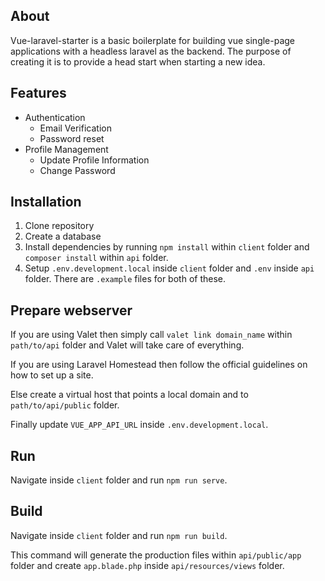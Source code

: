 ## About

Vue-laravel-starter is a basic boilerplate for building vue single-page applications with a headless laravel as the backend. The purpose of creating it is to provide a head start when starting a new idea.

## Features

- Authentication
  - Email Verification
  - Password reset
- Profile Management
  - Update Profile Information
  - Change Password

## Installation

1. Clone repository
2. Create a database
3. Install dependencies by running `npm install` within `client` folder and `composer install` within `api` folder.
4. Setup `.env.development.local` inside `client` folder and `.env` inside `api` folder. There are `.example` files for both of these.

## Prepare webserver

If you are using Valet then simply call `valet link domain_name` within `path/to/api` folder and Valet will take care of everything.

If you are using Laravel Homestead then follow the official guidelines on how to set up a site.

Else create a virtual host that points a local domain and to `path/to/api/public` folder.

Finally update `VUE_APP_API_URL` inside `.env.development.local`.

## Run

Navigate inside `client` folder and run `npm run serve`.

## Build

Navigate inside `client` folder and run `npm run build`.

This command will generate the production files within `api/public/app` folder and create `app.blade.php` inside `api/resources/views` folder.